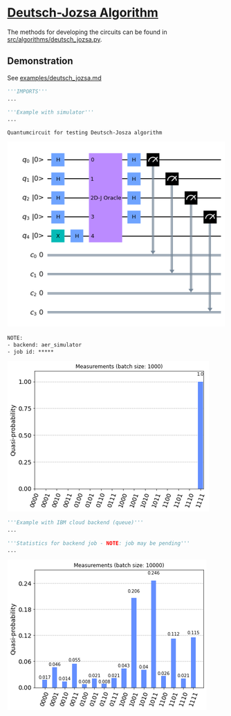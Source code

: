 # [Deutsch-Jozsa Algorithm](../notebooks/deutsch_jozsa.ipynb) #

The methods for developing the circuits can be found in [src/algorithms/deutsch_jozsa.py](../src/algorithms/deutsch_jozsa.py).

## Demonstration ##

See [examples/deutsch_jozsa.md](../examples/deutsch_jozsa.md)


```python
'''IMPORTS'''
...
```


```python
'''Example with simulator'''
...
```

    Quantumcircuit for testing Deutsch-Josza algorithm




![png](deutsch_jozsa_files/deutsch_jozsa_2_1.png)



    NOTE:
    - backend: aer_simulator
    - job id: *****




![png](deutsch_jozsa_files/deutsch_jozsa_2_3.png)




```python
'''Example with IBM cloud backend (queue)'''
...
```


```python
'''Statistics for backend job - NOTE: job may be pending'''
...
```



![png](deutsch_jozsa_files/deutsch_jozsa_4_0.png)
